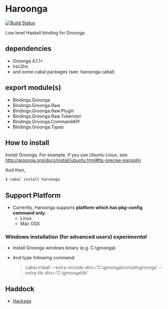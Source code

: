 Haroonga
===

[![Build Status](https://travis-ci.org/haroonga/haroonga.svg?branch=master)](https://travis-ci.org/haroonga/haroonga)

Low level Haskell binding for Groonga.

## dependencies

* Groonga 4.1.1+
* hsc2hs
* and some cabal packages (see: haroonga.cabal)

## export module(s)

* Bindings.Groonga
* Bindings.Groonga.Raw
* Bindings.Groonga.Raw.Plugin
* Bindings.Groonga.Raw.Tokenizer
* Bindings.Groonga.CommandAPI
* Bindings.Groonga.Types

## How to install

Install Groonga.
For example, if you use Ubuntu Linux, see: http://groonga.org/docs/install/ubuntu.html#lts-precise-pangolin

And then,

```bash
$ cabal install haroonga
```

## Support Platform

* Currently, Haroonga supports __platform which has pkg-config command only__.
    - Linux
    - Mac OSX

### Windows installation (for advanced users) *experimental*

* Install Groonga windows binary (e.g. C:\groonga)
* And type following command:

    > cabal install --extra-include-dirs='C:\groonga\include\groonga' --extra-lib-dirs='C:\groonga\lib'

## Haddock

* [Hackage](http://hackage.haskell.org/package/haroonga/docs/)
